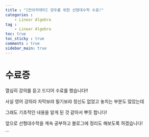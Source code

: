 ```yaml
---
title : "[칸아카데미] 모두를 위한 선형대수학 수료!"
categories :
    - Linear Algebra
tag :
    - Linear Algebra
toc: true
toc_sticky : true
comments : true
sidebar_main: true
---
```


# 수료증

열심히 강의를 듣고 드디어 수료를 했습니다!!

사실 영어 강의라 자막보랴 필기보랴 정신도 없었고 놓치는 부분도 많았는데 

그래도 기초적인 내용을 알게 된 것 같아서 뿌듯 합니다!

앞으로 선형대수학을 계속 공부하고 블로그에 정리도 해보도록 하겠습니다!



<img src="../../images/수료증.JPEG" alt="수료증" style="zoom: 20%;" />
